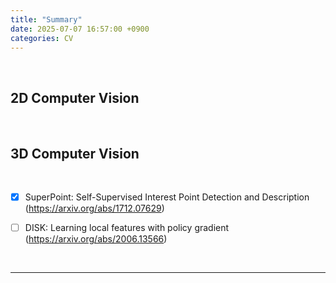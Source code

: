 ```yaml
---
title: "Summary"
date: 2025-07-07 16:57:00 +0900
categories: CV
---
```


&nbsp;

## 2D Computer Vision

<br>

## 3D Computer Vision

<br>

* [x] SuperPoint: Self-Supervised Interest Point Detection and Description
<br>(<https://arxiv.org/abs/1712.07629>)

* [ ] DISK: Learning local features with policy gradient
<br>(<https://arxiv.org/abs/2006.13566>)

<br>

---
